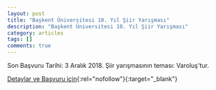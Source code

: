 ```yaml
---
layout: post
title: "Başkent Üniversitesi 10. Yıl Şiir Yarışması"
description: "Başkent Üniversitesi 10. Yıl Şiir Yarışması"
category: articles
tags: []
comments: true
---
```


Son Başvuru Tarihi: 3 Aralık 2018. 
Şiir yarışmasının teması: Varoluş'tur.

[Detaylar ve Başvuru için](https://twitter.com/pskbaskent/status/1059179560661594112?utm_source=edebiyatyarismalari.com&utm_medium=affiliate){:rel="nofollow"}{:target="_blank"}